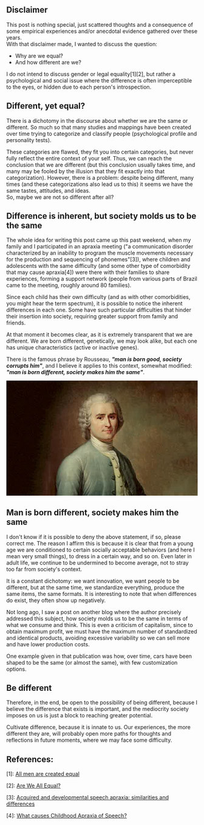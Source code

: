 ## Disclaimer

This post is nothing special, just scattered thoughts and a consequence of some empirical experiences and/or anecdotal evidence gathered over these years.  
With that disclaimer made, I wanted to discuss the question:

- Why are we equal?
- And how different are we?

I do not intend to discuss gender or legal equality[1][2], but rather a psychological and social issue where the difference is often imperceptible to the eyes, or hidden due to each person's introspection.

## Different, yet equal?

There is a dichotomy in the discourse about whether we are the same or different. So much so that many studies and mappings have been created over time trying to categorize and classify people (psychological profile and personality tests).

These categories are flawed, they fit you into certain categories, but never fully reflect the entire context of your self. Thus, we can reach the conclusion that we are different (but this conclusion usually takes time, and many may be fooled by the illusion that they fit exactly into that categorization). However, there is a problem: despite being different, many times (and these categorizations also lead us to this) it seems we have the same tastes, attitudes, and ideas.  
So, maybe we are not so different after all?

## Difference is inherent, but society molds us to be the same

The whole idea for writing this post came up this past weekend, when my family and I participated in an apraxia meeting ("a communication disorder characterized by an inability to program the muscle movements necessary for the production and sequencing of phonemes"[3]), where children and adolescents with the same difficulty (and some other type of comorbidity that may cause apraxia[4]) were there with their families to share experiences, forming a support network (people from various parts of Brazil came to the meeting, roughly around 80 families).

Since each child has their own difficulty (and as with other comorbidities, you might hear the term spectrum), it is possible to notice the inherent differences in each one. Some have such particular difficulties that hinder their insertion into society, requiring greater support from family and friends.

At that moment it becomes clear, as it is extremely transparent that we are different. We are born different, genetically, we may look alike, but each one has unique characteristics (active or inactive genes).

There is the famous phrase by Rousseau, _**"man is born good, society corrupts him"**_, and I believe it applies to this context, somewhat modified: _**"man is born different, society makes him the same"**_.

![Rousseau](/static/pages/essays/24/rousseau.jpeg)

## Man is born different, society makes him the same

I don't know if it is possible to deny the above statement, if so, please correct me. The reason I affirm this is because it is clear that from a young age we are conditioned to certain socially acceptable behaviors (and here I mean very small things), to dress in a certain way, and so on. Even later in adult life, we continue to be undermined to become average, not to stray too far from society's context.

It is a constant dichotomy: we want innovation, we want people to be different, but at the same time, we standardize everything, produce the same items, the same formats. It is interesting to note that when differences do exist, they often show up negatively.

Not long ago, I saw a post on another blog where the author precisely addressed this subject, how society molds us to be the same in terms of what we consume and think. This is even a criticism of capitalism, since to obtain maximum profit, we must have the maximum number of standardized and identical products, avoiding excessive variability so we can sell more and have lower production costs.

One example given in that publication was how, over time, cars have been shaped to be the same (or almost the same), with few customization options.

## Be different

Therefore, in the end, be open to the possibility of being different, because I believe the difference that exists is important, and the mediocrity society imposes on us is just a block to reaching greater potential.

Cultivate difference, because it is innate to us. Our experiences, the more different they are, will probably open more paths for thoughts and reflections in future moments, where we may face some difficulty.

## References:

[1]: [All men are created equal](https://en.m.wikipedia.org/wiki/All_men_are_created_equal)

[2]: [Are We All Equal?](https://simonduffy.info/blog/all-equal)

[3]: [Acquired and developmental speech apraxia: similarities and differences](https://www.scielo.br/j/rsbf/a/Y4zVYLPhPVLgQT3RZgfJjCq/)

[4]: [What causes Childhood Apraxia of Speech?](https://apraxiabrasil.org/o-que-causa-a-apraxia-de-fala-na-infancia/)
